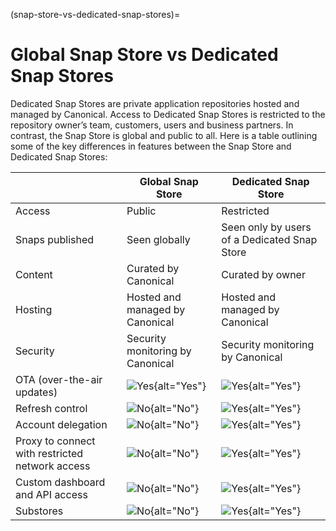 (snap-store-vs-dedicated-snap-stores)=
# Global Snap Store vs Dedicated Snap Stores

Dedicated Snap Stores are private application repositories hosted and managed by Canonical. Access to Dedicated Snap Stores is restricted to the repository owner’s team, customers, users and business partners. In contrast, the Snap Store is global and public to all. Here is a table outlining some of the key differences in features between the Snap Store and Dedicated Snap Stores:

||Global Snap Store|Dedicated Snap Store|
| --- | --- | --- |
|Access|Public|Restricted|
|Snaps published|Seen globally|Seen only by users of a Dedicated Snap Store|
|Content|Curated by Canonical|Curated by owner|
|Hosting|Hosted and managed by Canonical|Hosted and managed by Canonical|
|Security|Security monitoring by Canonical|Security monitoring by Canonical|
|OTA (over-the-air updates)| ![Yes](https://assets.ubuntu.com/v1/09cd2bdb-checkbox.svg){alt="Yes"}| ![Yes](https://assets.ubuntu.com/v1/09cd2bdb-checkbox.svg){alt="Yes"}|
|Refresh control|![No](https://assets.ubuntu.com/v1/557b45a3-cross-orange.svg){alt="No"}| ![Yes](https://assets.ubuntu.com/v1/09cd2bdb-checkbox.svg){alt="Yes"}|
|Account delegation|![No](https://assets.ubuntu.com/v1/557b45a3-cross-orange.svg){alt="No"}| ![Yes](https://assets.ubuntu.com/v1/09cd2bdb-checkbox.svg){alt="Yes"}|
|Proxy to connect with restricted network access|![No](https://assets.ubuntu.com/v1/557b45a3-cross-orange.svg){alt="No"}| ![Yes](https://assets.ubuntu.com/v1/09cd2bdb-checkbox.svg){alt="Yes"}|
|Custom dashboard and API access|![No](https://assets.ubuntu.com/v1/557b45a3-cross-orange.svg){alt="No"}| ![Yes](https://assets.ubuntu.com/v1/09cd2bdb-checkbox.svg){alt="Yes"}|
|Substores|![No](https://assets.ubuntu.com/v1/557b45a3-cross-orange.svg){alt="No"}| ![Yes](https://assets.ubuntu.com/v1/09cd2bdb-checkbox.svg){alt="Yes"}|
